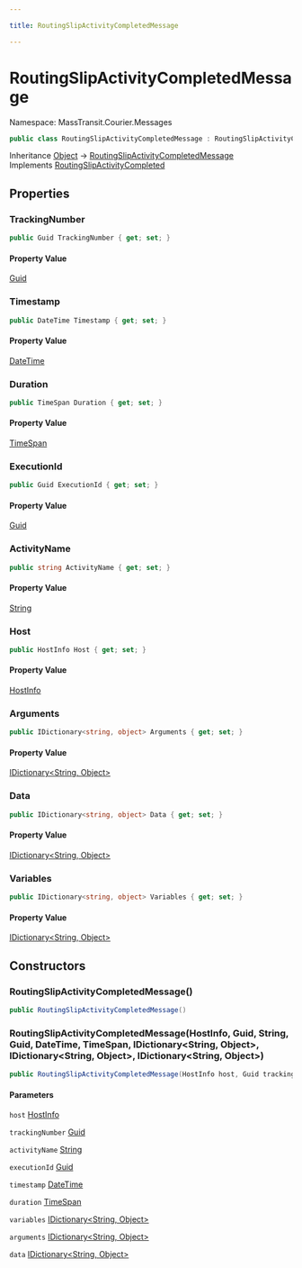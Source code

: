 ```yaml
---

title: RoutingSlipActivityCompletedMessage

---
```


# RoutingSlipActivityCompletedMessage

Namespace: MassTransit.Courier.Messages

```csharp
public class RoutingSlipActivityCompletedMessage : RoutingSlipActivityCompleted
```

Inheritance [Object](https://learn.microsoft.com/en-us/dotnet/api/system.object) → [RoutingSlipActivityCompletedMessage](../masstransit-courier-messages/routingslipactivitycompletedmessage)<br/>
Implements [RoutingSlipActivityCompleted](../masstransit-courier-contracts/routingslipactivitycompleted)

## Properties

### **TrackingNumber**

```csharp
public Guid TrackingNumber { get; set; }
```

#### Property Value

[Guid](https://learn.microsoft.com/en-us/dotnet/api/system.guid)<br/>

### **Timestamp**

```csharp
public DateTime Timestamp { get; set; }
```

#### Property Value

[DateTime](https://learn.microsoft.com/en-us/dotnet/api/system.datetime)<br/>

### **Duration**

```csharp
public TimeSpan Duration { get; set; }
```

#### Property Value

[TimeSpan](https://learn.microsoft.com/en-us/dotnet/api/system.timespan)<br/>

### **ExecutionId**

```csharp
public Guid ExecutionId { get; set; }
```

#### Property Value

[Guid](https://learn.microsoft.com/en-us/dotnet/api/system.guid)<br/>

### **ActivityName**

```csharp
public string ActivityName { get; set; }
```

#### Property Value

[String](https://learn.microsoft.com/en-us/dotnet/api/system.string)<br/>

### **Host**

```csharp
public HostInfo Host { get; set; }
```

#### Property Value

[HostInfo](../masstransit/hostinfo)<br/>

### **Arguments**

```csharp
public IDictionary<string, object> Arguments { get; set; }
```

#### Property Value

[IDictionary\<String, Object\>](https://learn.microsoft.com/en-us/dotnet/api/system.collections.generic.idictionary-2)<br/>

### **Data**

```csharp
public IDictionary<string, object> Data { get; set; }
```

#### Property Value

[IDictionary\<String, Object\>](https://learn.microsoft.com/en-us/dotnet/api/system.collections.generic.idictionary-2)<br/>

### **Variables**

```csharp
public IDictionary<string, object> Variables { get; set; }
```

#### Property Value

[IDictionary\<String, Object\>](https://learn.microsoft.com/en-us/dotnet/api/system.collections.generic.idictionary-2)<br/>

## Constructors

### **RoutingSlipActivityCompletedMessage()**

```csharp
public RoutingSlipActivityCompletedMessage()
```

### **RoutingSlipActivityCompletedMessage(HostInfo, Guid, String, Guid, DateTime, TimeSpan, IDictionary\<String, Object\>, IDictionary\<String, Object\>, IDictionary\<String, Object\>)**

```csharp
public RoutingSlipActivityCompletedMessage(HostInfo host, Guid trackingNumber, string activityName, Guid executionId, DateTime timestamp, TimeSpan duration, IDictionary<string, object> variables, IDictionary<string, object> arguments, IDictionary<string, object> data)
```

#### Parameters

`host` [HostInfo](../masstransit/hostinfo)<br/>

`trackingNumber` [Guid](https://learn.microsoft.com/en-us/dotnet/api/system.guid)<br/>

`activityName` [String](https://learn.microsoft.com/en-us/dotnet/api/system.string)<br/>

`executionId` [Guid](https://learn.microsoft.com/en-us/dotnet/api/system.guid)<br/>

`timestamp` [DateTime](https://learn.microsoft.com/en-us/dotnet/api/system.datetime)<br/>

`duration` [TimeSpan](https://learn.microsoft.com/en-us/dotnet/api/system.timespan)<br/>

`variables` [IDictionary\<String, Object\>](https://learn.microsoft.com/en-us/dotnet/api/system.collections.generic.idictionary-2)<br/>

`arguments` [IDictionary\<String, Object\>](https://learn.microsoft.com/en-us/dotnet/api/system.collections.generic.idictionary-2)<br/>

`data` [IDictionary\<String, Object\>](https://learn.microsoft.com/en-us/dotnet/api/system.collections.generic.idictionary-2)<br/>

